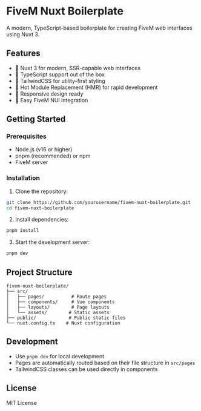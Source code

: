 # FiveM Nuxt Boilerplate

A modern, TypeScript-based boilerplate for creating FiveM web interfaces using Nuxt 3.

## Features

- 🚀 Nuxt 3 for modern, SSR-capable web interfaces
- 💪 TypeScript support out of the box
- 🎨 TailwindCSS for utility-first styling
- 🔄 Hot Module Replacement (HMR) for rapid development
- 📱 Responsive design ready
- 🔌 Easy FiveM NUI integration

## Getting Started

### Prerequisites

- Node.js (v16 or higher)
- pnpm (recommended) or npm
- FiveM server

### Installation

1. Clone the repository:
```bash
git clone https://github.com/yourusername/fivem-nuxt-boilerplate.git
cd fivem-nuxt-boilerplate
```

2. Install dependencies:
```bash
pnpm install
```

3. Start the development server:
```bash
pnpm dev
```

## Project Structure

```
fivem-nuxt-boilerplate/
├── src/
│   ├── pages/          # Route pages
│   ├── components/     # Vue components
│   ├── layouts/        # Page layouts
│   └── assets/        # Static assets
├── public/            # Public static files
└── nuxt.config.ts    # Nuxt configuration
```

## Development

- Use `pnpm dev` for local development
- Pages are automatically routed based on their file structure in `src/pages`
- TailwindCSS classes can be used directly in components

## License

MIT License
